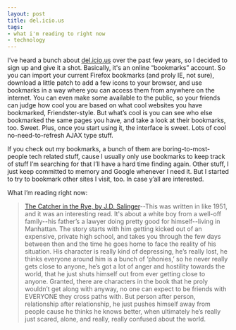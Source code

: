 ```yaml
---
layout: post
title: del.icio.us
tags:
- what i'm reading to right now
- technology
---
```

I’ve heard a bunch about [del.icio.us](http://del.icio.us/) over the past few years, so I decided to sign up and give it a shot. Basically, it's an online “bookmarks” account. So you can import your current Firefox bookmarks (and proly IE, not sure), download a little patch to add a few icons to your browser, and use bookmarks in a way where you can access them from anywhere on the internet. You can even make some available to the public, so your friends can judge how cool you are based on what cool websites you have bookmarked, Friendster-style. But what’s cool is you can see who else bookmarked the same pages you have, and take a look at their bookmarks, too. Sweet. Plus, once you start using it, the interface is sweet. Lots of cool no-need-to-refresh AJAX type stuff.

If you check out my bookmarks, a bunch of them are boring-to-most-people tech related stuff, cause I usually only use bookmarks to keep track of stuff I’m searching for that I’ll have a hard time finding again. Other stuff, I just keep committed to memory and Google whenever I need it. But I started to try to bookmark other sites I visit, too. In case y’all are interested.

What I’m reading right now:

> 
> [The Catcher in the Rye, by J.D. Salinger](http://www.amazon.com/exec/obidos/redirect?link_code=as2&path=ASIN/0316769487&tag=nikhiltrivedi-20&camp=1789&creative=9325)--This was written in like 1951, and it was an interesting read. It's about a white boy from a well-off family--his father’s a lawyer doing pretty good for himself--living in Manhattan. The story starts with him getting kicked out of an expensive, private high school, and takes you through the few days between then and the time he goes home to face the reality of his situation. His character is really kind of depressing, he’s really lost, he thinks everyone around him is a bunch of ‘phonies,’ so he never really gets close to anyone, he’s got a lot of anger and hostility towards the world, that he just shuts himself out from ever getting close to anyone. Granted, there are characters in the book that he proly wouldn’t get along with anyway, no one can expect to be friends with EVERYONE they cross paths with. But person after person, relationship after relationship, he just pushes himself away from people cause he thinks he knows better, when ultimately he’s really just scared, alone, and really, really confused about the world.
> 

